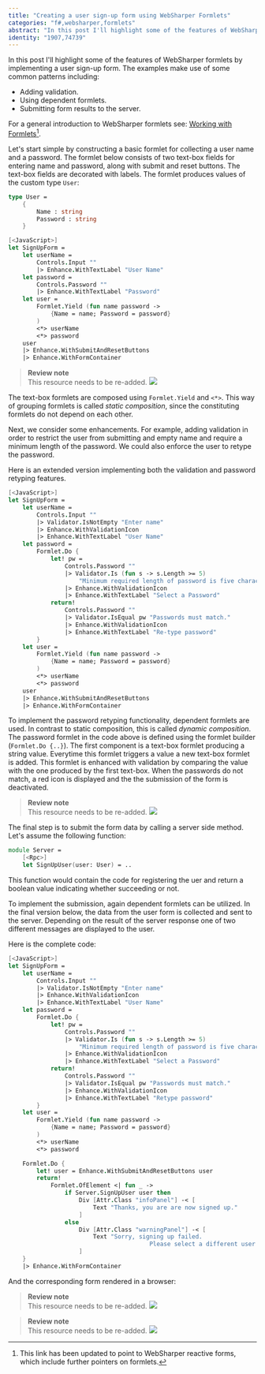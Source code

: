 ```yaml
---
title: "Creating a user sign-up form using WebSharper Formlets"
categories: "f#,websharper,formlets"
abstract: "In this post I'll highlight some of the features of WebSharper formlets by implementing a user sign-up form."
identity: "1907,74739"
---
```

In this post I'll highlight some of the features of WebSharper formlets by implementing a user sign-up form. The examples make use of some common patterns including:

 * Adding validation.
 * Using dependent formlets.
 * Submitting form results to the server.

For a general introduction to WebSharper formlets see: [Working with Formlets](https://github.com/dotnet-websharper/forms)[^1].

Let's start simple by constructing a basic formlet for collecting a user name and a password. The formlet below consists of two text-box fields for entering name and password, along with submit and reset buttons. The text-box fields are decorated with labels. The formlet produces values of the custom type `User`:

```fsharp
type User =
    {
        Name : string
        Password : string
    }
```

```fsharp
[<JavaScript>]
let SignUpForm =
    let userName =
        Controls.Input ""
        |> Enhance.WithTextLabel "User Name"
    let password =
        Controls.Password ""
        |> Enhance.WithTextLabel "Password"
    let user =
        Formlet.Yield (fun name password -> 
            {Name = name; Password = password}
        )
        <*> userName
        <*> password
    user
    |> Enhance.WithSubmitAndResetButtons
    |> Enhance.WithFormContainer
```

> **Review note** <br />
> This resource needs to be re-added.
> ![](http://www.intellifactory.com/ShowDigitalAsset.aspx?DigitalAsset=169)

The text-box formlets are composed using `Formlet.Yield` and `<*>`. This way of grouping formlets is called *static composition*, since the constituting formlets do not depend on each other.

Next, we consider some enhancements. For example, adding validation in order to restrict the user from submitting and empty name and require a minimum length of the password. We could also enforce the user to retype the password.

Here is an extended version implementing both the validation and password retyping features.

```fsharp
[<JavaScript>]
let SignUpForm =
    let userName =
        Controls.Input ""
        |> Validator.IsNotEmpty "Enter name"
        |> Enhance.WithValidationIcon
        |> Enhance.WithTextLabel "User Name"
    let password =
        Formlet.Do {
            let! pw = 
                Controls.Password ""
                |> Validator.Is (fun s -> s.Length >= 5) 
                    "Minimum required length of password is five characters."
                |> Enhance.WithValidationIcon
                |> Enhance.WithTextLabel "Select a Password"
            return!
                Controls.Password ""
                |> Validator.IsEqual pw "Passwords must match."
                |> Enhance.WithValidationIcon
                |> Enhance.WithTextLabel "Re-type password"
        }
    let user =
        Formlet.Yield (fun name password -> 
            {Name = name; Password = password}
        )
        <*> userName
        <*> password
    user
    |> Enhance.WithSubmitAndResetButtons
    |> Enhance.WithFormContainer
```

To implement the password retyping functionality, dependent formlets are used. In contrast to static composition, this is called *dynamic composition*. The password formlet in the code above is defined using the formlet builder (`Formlet.Do {..}`). The first component is a text-box formlet producing a string value. Everytime this formlet triggers a value a new text-box formlet is added. This formlet is enhanced with validation by comparing the value with the one produced by the first text-box. When the passwords do not match, a red icon is displayed and the the submission of the form is deactivated.

> **Review note** <br />
> This resource needs to be re-added.
> ![](http://www.intellifactory.com/ShowDigitalAsset.aspx?DigitalAsset=170)

The final step is to submit the form data by calling a server side method. Let's assume the following function:

```fsharp
module Server =
    [<Rpc>]
    let SignUpUser(user: User) = ..
```

This function would contain the code for registering the uer and return a boolean value indicating whether succeeding or not.

To implement the submission, again dependent formlets can be utilized. In the final version below, the data from the user form is collected and sent to the server. Depending on the result of the server response one of two different messages are displayed to the user.

Here is the complete code:

```fsharp
[<JavaScript>]
let SignUpForm =
    let userName =
        Controls.Input ""
        |> Validator.IsNotEmpty "Enter name"
        |> Enhance.WithValidationIcon
        |> Enhance.WithTextLabel "User Name"
    let password =
        Formlet.Do {
            let! pw = 
                Controls.Password ""
                |> Validator.Is (fun s -> s.Length >= 5) 
                    "Minimum required length of password is five characters."
                |> Enhance.WithValidationIcon
                |> Enhance.WithTextLabel "Select a Password"
            return!
                Controls.Password ""
                |> Validator.IsEqual pw "Passwords must match."
                |> Enhance.WithValidationIcon
                |> Enhance.WithTextLabel "Retype password"
        }
    let user =
        Formlet.Yield (fun name password -> 
            {Name = name; Password = password}
        )
        <*> userName
        <*> password

    Formlet.Do {
        let! user = Enhance.WithSubmitAndResetButtons user
        return! 
            Formlet.OfElement <| fun _ ->
                if Server.SignUpUser user then
                    Div [Attr.Class "infoPanel"] -< [
                        Text "Thanks, you are are now signed up."
                    ]
                else
                    Div [Attr.Class "warningPanel"] -< [
                        Text "Sorry, signing up failed. 
                                        Please select a different user name."
                    ]
    }
    |> Enhance.WithFormContainer
```

And the corresponding form rendered in a browser:

> **Review note** <br />
> This resource needs to be re-added.
> ![](http://www.intellifactory.com/ShowDigitalAsset.aspx?DigitalAsset=171)

> **Review note** <br />
> This resource needs to be re-added.
> ![](http://www.intellifactory.com/ShowDigitalAsset.aspx?DigitalAsset=172)


[^1]: This link has been updated to point to WebSharper reactive forms, which include further pointers on formlets.
